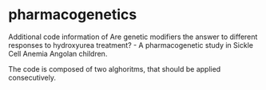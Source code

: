 # pharmacogenetics
Additional code information of Are genetic modifiers the answer to different responses to hydroxyurea treatment? - A pharmacogenetic study in Sickle Cell Anemia Angolan children.

The code is composed of two alghoritms, that should be applied consecutively.
